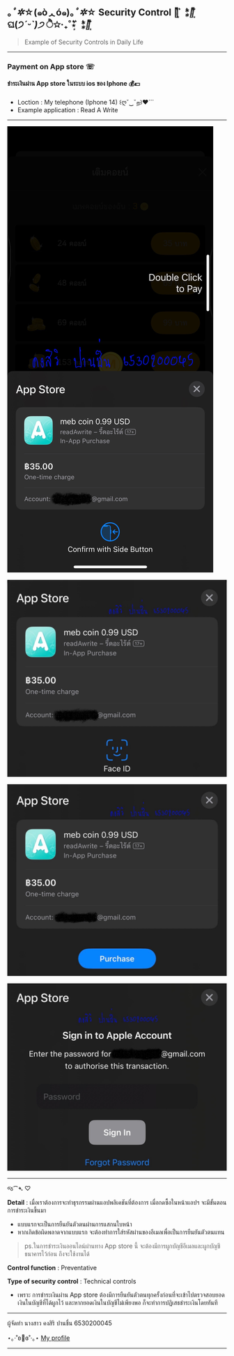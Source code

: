 ## ｡*ﾟ✲*☆(๑òᆺó๑)｡*ﾟ✲*☆ **Security Control** ⋆͛*͛ ͙͛ ⁑͛⋆͛*͛ ͙͛ ଘ(੭*ˊᵕˋ)੭* ੈ✩‧₊˚⋆͛*͛ ͙͛ ⁑͛⋆͛*͛ ͙͛

> Example of Security Controls in Daily Life

---

### Payment on App store ☏
#### ชำระเงินผ่าน App store ในระบบ ios ของ Iphone 💰💵

- Loction : My telephone (Iphone 14) ꒰ღ˘‿˘ற꒱❤⃛
- Example application : Read A Write

---

![one](githubpic/sc1.jpg)

![two](githubpic/sc2.jpg)

![three](githubpic/sc3.jpg)

![four](githubpic/sc4.jpg)

---

જ⁀➴ ♡

**Detail** : เมื่อเราต้องการจะทำธุรกรรมผ่านแอปพลิเคชันที่ต้องการ เมื่อกดซื้อในหน้าแอปฯ จะมีขั้นตอนการชำระเงินขึ้นมา
- แบบแรกจะเป็นการยืนยันตัวตนผ่านการแสกนใบหน้า
- หากเกิดข้อผิดพลาดจากแบบแรก จะต้องทำการใส่รหัสผ่านของอีเมลเพื่อเป็นการยืนยันตัวตนแทน
> ps.ในการชำระเงินออนไลน์ผ่านทาง App store นี้ จะต้องมีการผูกบัญชีอีเมลและผูกบัญชีธนาคารไว้ก่อน ถึงจะใช้งานได้

**Control function** : Preventative

**Type of security control** : Technical controls

- เพราะ การชำระเงินผ่าน App store ต้องมีการยืนยันตัวตนทุกครั้งก่อนที่จะเข้าไปตรวจสอบยอดเงินในบัญชีที่ได้ผูกไว้ และหากยอดเงินในบัญชีไม่เพียงพอ ก็จะทำการปฏิเสธชำระเงินโดยทันที

---

ผู้จัดทำ นางสาว คงสิริ ปานชื่น 6530200045

⋆｡‧˚ʚ🧸ɞ˚‧｡⋆  [My profile](README.md)

---
